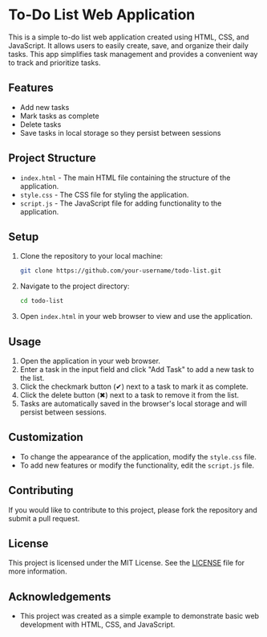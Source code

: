 # To-Do List Web Application

This is a simple to-do list web application created using HTML, CSS, and JavaScript. It allows users to easily create, save, and organize their daily tasks. This app simplifies task management and provides a convenient way to track and prioritize tasks.

## Features

- Add new tasks
- Mark tasks as complete
- Delete tasks
- Save tasks in local storage so they persist between sessions

## Project Structure

- `index.html` - The main HTML file containing the structure of the application.
- `style.css` - The CSS file for styling the application.
- `script.js` - The JavaScript file for adding functionality to the application.

## Setup

1. Clone the repository to your local machine:
    ```bash
    git clone https://github.com/your-username/todo-list.git
    ```

2. Navigate to the project directory:
    ```bash
    cd todo-list
    ```

3. Open `index.html` in your web browser to view and use the application.

## Usage

1. Open the application in your web browser.
2. Enter a task in the input field and click "Add Task" to add a new task to the list.
3. Click the checkmark button (✔) next to a task to mark it as complete.
4. Click the delete button (✖) next to a task to remove it from the list.
5. Tasks are automatically saved in the browser's local storage and will persist between sessions.

## Customization

- To change the appearance of the application, modify the `style.css` file.
- To add new features or modify the functionality, edit the `script.js` file.

## Contributing

If you would like to contribute to this project, please fork the repository and submit a pull request.

## License

This project is licensed under the MIT License. See the [LICENSE](LICENSE) file for more information.

## Acknowledgements

- This project was created as a simple example to demonstrate basic web development with HTML, CSS, and JavaScript.
